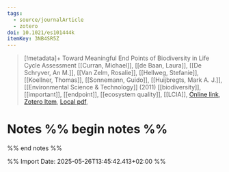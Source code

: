 ```yaml
---
tags:
  - source/journalArticle
  - zotero
doi: 10.1021/es101444k
itemKey: 3NB4SR5Z
---
```

>[!metadata]+
> Toward Meaningful End Points of Biodiversity in Life Cycle Assessment
> [[Curran, Michael]], [[de Baan, Laura]], [[De Schryver, An M.]], [[Van Zelm, Rosalie]], [[Hellweg, Stefanie]], [[Koellner, Thomas]], [[Sonnemann, Guido]], [[Huijbregts, Mark A. J.]], 
> [[Environmental Science & Technology]] (2011)
> [[biodiversity]], [[important]], [[endpoint]], [[ecosystem quality]], [[LCIA]], 
> [Online link](https://pubs.acs.org/doi/10.1021/es101444k), [Zotero Item](zotero://select/library/items/3NB4SR5Z), [Local pdf](file://C:/Users/aburg/Documents/references/zotero/storage/B43BECE2/Curran2011_MeaningfulEnd.pdf), 

# Notes %% begin notes %%

%% end notes %%




%% Import Date: 2025-05-26T13:45:42.413+02:00 %%
